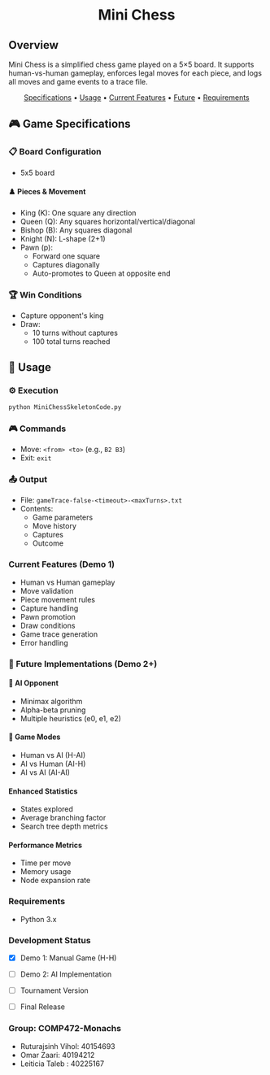 <h1 align="center">Mini Chess</h1>

## Overview

Mini Chess is a simplified chess game played on a 5×5 board. It supports human-vs-human gameplay, enforces legal moves for each piece, and logs all moves and game events to a trace file.

<p align="center">
  <a href="#game-specifications">Specifications</a> •
  <a href="#usage">Usage</a> •
  <a href="#current-features">Current Features</a> •
  <a href="#future-implementations">Future</a> •
  <a href="#requirements">Requirements</a>
</p>

## 🎮 Game Specifications

### 📋 Board Configuration
- 5x5 board

#### ♟️ Pieces & Movement
- King (K): One square any direction 
- Queen (Q): Any squares horizontal/vertical/diagonal
- Bishop (B): Any squares diagonal
- Knight (N): L-shape (2+1)
- Pawn (p): 
  - Forward one square
  - Captures diagonally
  - Auto-promotes to Queen at opposite end

### 🏆 Win Conditions
- Capture opponent's king
- Draw:
  - 10 turns without captures
  - 100 total turns reached

## 🚀 Usage

### ⚙️ Execution
```bash
python MiniChessSkeletonCode.py
```
### 🎮 Commands
* Move: `<from> <to>` (e.g., `B2 B3`)
* Exit: `exit`

### 📤 Output
* File: `gameTrace-false-<timeout>-<maxTurns>.txt`
* Contents:
   * Game parameters
   * Move history
   * Captures
   * Outcome

### Current Features (Demo 1)
* Human vs Human gameplay
* Move validation
* Piece movement rules
* Capture handling
* Pawn promotion
* Draw conditions
* Game trace generation
* Error handling

### 🔮 Future Implementations (Demo 2+)

#### 🤖 AI Opponent
* Minimax algorithm
* Alpha-beta pruning
* Multiple heuristics (e0, e1, e2)

#### 🎲 Game Modes
* Human vs AI (H-AI)
* AI vs Human (AI-H)
* AI vs AI (AI-AI)

#### Enhanced Statistics
* States explored
* Average branching factor
* Search tree depth metrics

#### Performance Metrics
* Time per move
* Memory usage
* Node expansion rate

### Requirements
* Python 3.x

### Development Status
* [x] Demo 1: Manual Game (H-H)
* [ ] Demo 2: AI Implementation
* [ ] Tournament Version
* [ ] Final Release


### Group: COMP472-Monachs
* Ruturajsinh Vihol: 40154693
* Omar Zaari: 40194212
* Leiticia Taleb : 40225167
